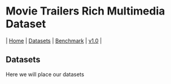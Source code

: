 # Movie Trailers Rich Multimedia Dataset

| [Home](index) | [Datasets](datasets) | [Benchmark](benchmark) | [v1.0](version) |

## Datasets
Here we will place our datasets
